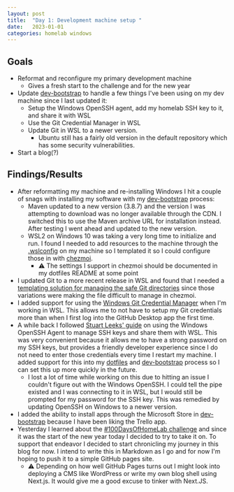 ```yaml
---
layout: post
title:  "Day 1: Development machine setup "
date:   2023-01-01
categories: homelab windows
---
```


## Goals

* Reformat and reconfigure my primary development machine
    * Gives a fresh start to the challenge and for the new year
* Update [dev-bootstrap](https://github.com/jwbennet/dev-bootstrap) to handle a few things I've been using on my dev machine since I last updated it:
    * Setup the Windows OpenSSH agent, add my homelab SSH key to it, and share it with WSL
    * Use the Git Credential Manager in WSL
    * Update Git in WSL to a newer version.
        * Ubuntu still has a fairly old version in the default repository which has some security vulnerabilities.
* Start a blog(?)

## Findings/Results

* After reformatting my machine and re-installing Windows I hit a couple of snags with installing my software with my [dev-bootstrap](https://github.com/jwbennet/dev-bootstrap) process:
    * Maven updated to a new version (3.8.7) and the version I was attempting to download was no longer available through the CDN. I switched this to use the Maven archive URL for installation instead. After testing I went ahead and updated to the new version.
    * WSL2 on Windows 10 was taking a very long time to initialize and run. I found I needed to add resources to the machine through the [.wslconfig](https://learn.microsoft.com/en-us/windows/wsl/wsl-config#configuration-setting-for-wslconfig) on my machine so I templated it so I could configure those in with [chezmoi](https://www.chezmoi.io/user-guide/manage-machine-to-machine-differences/).
        * :warning: The settings I support in chezmoi should be documented in my dotfiles README at some point
* I updated Git to a more recent release in WSL and found that I needed a [templating solution for managing the safe Git directories](https://github.com/jwbennet/dotfiles/commit/73d1db3fcf002e1b5960e8b61466e5fb461f2e82) since those variations were making the file difficult to manage in chezmoi.
* I added support for using the [Windows Git Credential Manager](https://learn.microsoft.com/en-us/windows/wsl/tutorials/wsl-git#git-credential-manager-setup) when I'm working in WSL. This allows me to not have to setup my Git credentials more than when I first log into the GitHub Desktop app the first time.
* A while back I followed [Stuart Leeks' guide](https://stuartleeks.com/posts/wsl-ssh-key-forward-to-windows/) on using the Windows OpenSSH Agent to manage SSH keys and share them with WSL. This was very convenient because it allows me to have a strong password on my SSH keys, but provides a friendly developer experience since I do not need to enter those credentials every time I restart my machine. I added support for this into my [dotfiles](https://github.com/jwbennet/dotfiles/commit/d0ad1a456b72a4a7539f1cff01cd3df5c8c6792d) and [dev-bootstrap](https://github.com/jwbennet/dev-bootstrap/commit/c8b3c8abe19f00cb8ab60d72d11f9b056ff7bd99) process so I can set this up more quickly in the future.
    * I lost a lot of time while working on this due to hitting an issue I couldn't figure out with the Windows OpenSSH. I could tell the pipe existed and I was connecting to it in WSL, but I would still be prompted for my password for the SSH key. This was remedied by updating OpenSSH on Windows to a newer version.
* I added the ability to install apps through the Microsoft Store in [dev-bootstrap](https://github.com/jwbennet/dev-bootstrap/commit/ab7cf87cf6c8aca6d26ac0f3c16a0bd62a2082d9) because I have been liking the Trello app.
* Yesterday I learned about the [#100DaysOfHomeLab challenge](https://100daysofhomelab.com/) and since it was the start of the new year today I decided to try to take it on. To support that endeavor I decided to start chronicling my journey in this blog for now. I intend to write this in Markdown as I go and for now I'm hoping to push it to a simple GitHub pages site.
    * :warning: Depending on how well GitHub Pages turns out I might look into deploying a CMS like WordPress or write my own blog shell using Next.js. It would give me a good excuse to tinker with Next.JS.
